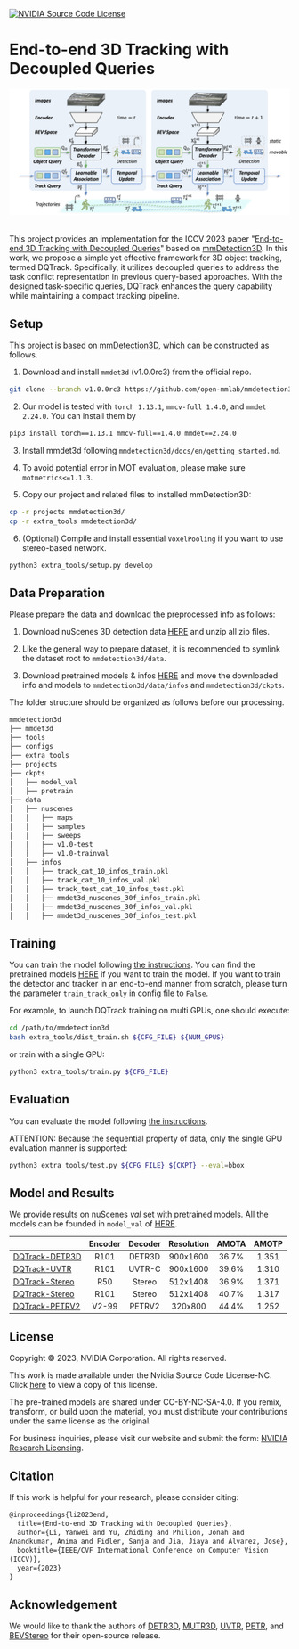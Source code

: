 [![NVIDIA Source Code License](https://img.shields.io/badge/license-NSCL-blue.svg)](LICENSE)
# End-to-end 3D Tracking with Decoupled Queries

<div align="center">
  <img src="docs/dqtrack.png"/>
</div><br/>


This project provides an implementation for the ICCV 2023 paper "[End-to-end 3D Tracking with Decoupled Queries](https://openaccess.thecvf.com/content/ICCV2023/papers/Li_End-to-end_3D_Tracking_with_Decoupled_Queries_ICCV_2023_paper.pdf)" based on [mmDetection3D](https://github.com/open-mmlab/mmdetection3d).
In this work, we propose a simple yet effective framework for 3D object tracking, termed DQTrack. Specifically, it utilizes decoupled queries to address the task conflict representation in previous query-based approaches.
With the designed task-specific queries, DQTrack enhances the query capability while maintaining a compact tracking pipeline.

## Setup
This project is based on [mmDetection3D](https://github.com/open-mmlab/mmdetection3d), which can be constructed as follows.

1. Download and install `mmdet3d` (v1.0.0rc3) from the official repo.

```bash
git clone --branch v1.0.0rc3 https://github.com/open-mmlab/mmdetection3d.git
```

2. Our model is tested with `torch 1.13.1`, `mmcv-full 1.4.0`, and `mmdet 2.24.0`. You can install them by
```bash
pip3 install torch==1.13.1 mmcv-full==1.4.0 mmdet==2.24.0
```

3. Install mmdet3d following `mmdetection3d/docs/en/getting_started.md`. 

4. To avoid potential error in MOT evaluation, please make sure `motmetrics<=1.1.3`.

5. Copy our project and related files to installed mmDetection3D:
```bash
cp -r projects mmdetection3d/
cp -r extra_tools mmdetection3d/
```

6. (Optional) Compile and install essential `VoxelPooling` if you want to use stereo-based network.

```bash
python3 extra_tools/setup.py develop
```

## Data Preparation
Please prepare the data and download the preprocessed info as follows:

1. Download nuScenes 3D detection data [HERE](https://www.nuscenes.org/download) and unzip all zip files.

2. Like the general way to prepare dataset, it is recommended to symlink the dataset root to `mmdetection3d/data`.

3. Download pretrained models & infos [HERE](https://drive.google.com/file/d/1mD4KQGxUgB20HSD1ML-4Y_-TAOxSsktz/view?usp=sharing) and move the downloaded info and models to `mmdetection3d/data/infos` and `mmdetection3d/ckpts`.

The folder structure should be organized as follows before our processing.

```
mmdetection3d
├── mmdet3d
├── tools
├── configs
├── extra_tools
├── projects
├── ckpts
│   ├── model_val
│   ├── pretrain
├── data
│   ├── nuscenes
│   │   ├── maps
│   │   ├── samples
│   │   ├── sweeps
│   │   ├── v1.0-test
│   │   ├── v1.0-trainval
│   ├── infos
│   │   ├── track_cat_10_infos_train.pkl
│   │   ├── track_cat_10_infos_val.pkl
│   │   ├── track_test_cat_10_infos_test.pkl
│   │   ├── mmdet3d_nuscenes_30f_infos_train.pkl
│   │   ├── mmdet3d_nuscenes_30f_infos_val.pkl
│   │   ├── mmdet3d_nuscenes_30f_infos_test.pkl
```


## Training
You can train the model following [the instructions](https://github.com/open-mmlab/mmdetection3d/blob/v1.0.0rc3/docs/en/datasets/nuscenes_det.md).
You can find the pretrained models [HERE](https://drive.google.com/file/d/1mD4KQGxUgB20HSD1ML-4Y_-TAOxSsktz/view?usp=sharing) if you want to train the model.
If you want to train the detector and tracker in an end-to-end manner from scratch, please turn the parameter `train_track_only` in config file to `False`.

For example, to launch DQTrack training on multi GPUs,
one should execute:
```bash
cd /path/to/mmdetection3d
bash extra_tools/dist_train.sh ${CFG_FILE} ${NUM_GPUS}
```
or train with a single GPU:
```bash
python3 extra_tools/train.py ${CFG_FILE}
```

## Evaluation
You can evaluate the model following [the instructions](https://github.com/open-mmlab/mmdetection3d/blob/v1.0.0rc3/docs/en/getting_started.md).

ATTENTION: Because the sequential property of data, only the single GPU evaluation manner is supported:
```bash
python3 extra_tools/test.py ${CFG_FILE} ${CKPT} --eval=bbox
```

## Model and Results
We provide results on nuScenes *val* set with pretrained models. All the models can be founded in `model_val` of [HERE](https://drive.google.com/file/d/1mD4KQGxUgB20HSD1ML-4Y_-TAOxSsktz/view?usp=sharing).

|                                             | Encoder | Decoder | Resolution | AMOTA | AMOTP |
|---------------------------------------------|:-------:|:-------:|:----------:|:-----:|:-----:|
|[DQTrack-DETR3D](projects/configs/dqtrack/detr3d_r101_size_900_1600_dq.py)| R101 | DETR3D | 900x1600 | 36.7% | 1.351 |
|[DQTrack-UVTR](projects/configs/dqtrack/uvtr_r101_size_900_1600_dq.py)| R101 | UVTR-C | 900x1600 | 39.6% | 1.310 |
|[DQTrack-Stereo](projects/configs/dqtrack/bevstereo_r50_fb3_size_512_1408_dq.py)| R50 | Stereo | 512x1408 | 36.9% | 1.371 |
|[DQTrack-Stereo](projects/configs/dqtrack/bevstereo_r101_fb3_size_512_1408_dq.py)| R101 | Stereo | 512x1408 | 40.7% | 1.317 |
|[DQTrack-PETRV2](projects/configs/dqtrack/petrv2_vov99_fb3_320_800_dq.py)| V2-99 | PETRV2 | 320x800 | 44.4% | 1.252 |

## License

Copyright © 2023, NVIDIA Corporation. All rights reserved.

This work is made available under the Nvidia Source Code License-NC. Click [here](https://github.com/NVlabs/DQTrack/blob/main/LICENSE) to view a copy of this license.

The pre-trained models are shared under CC-BY-NC-SA-4.0. If you remix, transform, or build upon the material, you must distribute your contributions under the same license as the original.

For business inquiries, please visit our website and submit the form: [NVIDIA Research Licensing](https://www.nvidia.com/en-us/research/inquiries/).

## Citation
If this work is helpful for your research, please consider citing:

```
@inproceedings{li2023end,
  title={End-to-end 3D Tracking with Decoupled Queries},
  author={Li, Yanwei and Yu, Zhiding and Philion, Jonah and Anandkumar, Anima and Fidler, Sanja and Jia, Jiaya and Alvarez, Jose},
  booktitle={IEEE/CVF International Conference on Computer Vision (ICCV)},
  year={2023}
}
```

## Acknowledgement
We would like to thank the authors of [DETR3D](https://github.com/WangYueFt/detr3d), [MUTR3D](https://github.com/a1600012888/MUTR3D), [UVTR](https://github.com/dvlab-research/UVTR), [PETR](https://github.com/megvii-research/PETR), and [BEVStereo](https://github.com/Megvii-BaseDetection/BEVStereo) for their open-source release.
